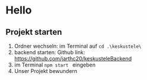 # Hello

## Projekt starten
1. Ordner wechseln: im Terminal auf ```cd .\keskustele\```
2. backend starten: Github link: https://github.com/jarthc20/keskusteleBackend
3. im Terminal ```npm start ``` eingeben
4. Unser Projekt bewundern


